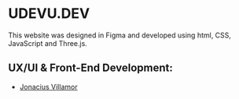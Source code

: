 # UDEVU.DEV
This website was designed in Figma and developed using html, CSS, JavaScript and Three.js.

## UX/UI & Front-End Development:

- [Jonacius Villamor](https://www.jonacius-villamor.com/)


